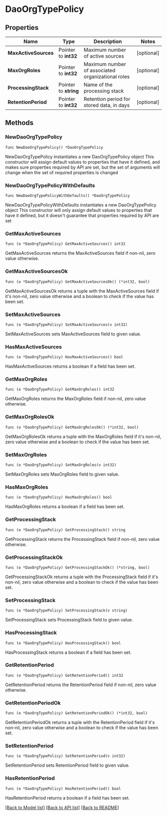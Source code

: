 # DaoOrgTypePolicy

## Properties

Name | Type | Description | Notes
------------ | ------------- | ------------- | -------------
**MaxActiveSources** | Pointer to **int32** | Maximum number of active sources | [optional] 
**MaxOrgRoles** | Pointer to **int32** | Maximum number of associated organizational roles | [optional] 
**ProcessingStack** | Pointer to **string** | Name of the processing stack | [optional] 
**RetentionPeriod** | Pointer to **int32** | Retention period for stored data, in days | [optional] 

## Methods

### NewDaoOrgTypePolicy

`func NewDaoOrgTypePolicy() *DaoOrgTypePolicy`

NewDaoOrgTypePolicy instantiates a new DaoOrgTypePolicy object
This constructor will assign default values to properties that have it defined,
and makes sure properties required by API are set, but the set of arguments
will change when the set of required properties is changed

### NewDaoOrgTypePolicyWithDefaults

`func NewDaoOrgTypePolicyWithDefaults() *DaoOrgTypePolicy`

NewDaoOrgTypePolicyWithDefaults instantiates a new DaoOrgTypePolicy object
This constructor will only assign default values to properties that have it defined,
but it doesn't guarantee that properties required by API are set

### GetMaxActiveSources

`func (o *DaoOrgTypePolicy) GetMaxActiveSources() int32`

GetMaxActiveSources returns the MaxActiveSources field if non-nil, zero value otherwise.

### GetMaxActiveSourcesOk

`func (o *DaoOrgTypePolicy) GetMaxActiveSourcesOk() (*int32, bool)`

GetMaxActiveSourcesOk returns a tuple with the MaxActiveSources field if it's non-nil, zero value otherwise
and a boolean to check if the value has been set.

### SetMaxActiveSources

`func (o *DaoOrgTypePolicy) SetMaxActiveSources(v int32)`

SetMaxActiveSources sets MaxActiveSources field to given value.

### HasMaxActiveSources

`func (o *DaoOrgTypePolicy) HasMaxActiveSources() bool`

HasMaxActiveSources returns a boolean if a field has been set.

### GetMaxOrgRoles

`func (o *DaoOrgTypePolicy) GetMaxOrgRoles() int32`

GetMaxOrgRoles returns the MaxOrgRoles field if non-nil, zero value otherwise.

### GetMaxOrgRolesOk

`func (o *DaoOrgTypePolicy) GetMaxOrgRolesOk() (*int32, bool)`

GetMaxOrgRolesOk returns a tuple with the MaxOrgRoles field if it's non-nil, zero value otherwise
and a boolean to check if the value has been set.

### SetMaxOrgRoles

`func (o *DaoOrgTypePolicy) SetMaxOrgRoles(v int32)`

SetMaxOrgRoles sets MaxOrgRoles field to given value.

### HasMaxOrgRoles

`func (o *DaoOrgTypePolicy) HasMaxOrgRoles() bool`

HasMaxOrgRoles returns a boolean if a field has been set.

### GetProcessingStack

`func (o *DaoOrgTypePolicy) GetProcessingStack() string`

GetProcessingStack returns the ProcessingStack field if non-nil, zero value otherwise.

### GetProcessingStackOk

`func (o *DaoOrgTypePolicy) GetProcessingStackOk() (*string, bool)`

GetProcessingStackOk returns a tuple with the ProcessingStack field if it's non-nil, zero value otherwise
and a boolean to check if the value has been set.

### SetProcessingStack

`func (o *DaoOrgTypePolicy) SetProcessingStack(v string)`

SetProcessingStack sets ProcessingStack field to given value.

### HasProcessingStack

`func (o *DaoOrgTypePolicy) HasProcessingStack() bool`

HasProcessingStack returns a boolean if a field has been set.

### GetRetentionPeriod

`func (o *DaoOrgTypePolicy) GetRetentionPeriod() int32`

GetRetentionPeriod returns the RetentionPeriod field if non-nil, zero value otherwise.

### GetRetentionPeriodOk

`func (o *DaoOrgTypePolicy) GetRetentionPeriodOk() (*int32, bool)`

GetRetentionPeriodOk returns a tuple with the RetentionPeriod field if it's non-nil, zero value otherwise
and a boolean to check if the value has been set.

### SetRetentionPeriod

`func (o *DaoOrgTypePolicy) SetRetentionPeriod(v int32)`

SetRetentionPeriod sets RetentionPeriod field to given value.

### HasRetentionPeriod

`func (o *DaoOrgTypePolicy) HasRetentionPeriod() bool`

HasRetentionPeriod returns a boolean if a field has been set.


[[Back to Model list]](../README.md#documentation-for-models) [[Back to API list]](../README.md#documentation-for-api-endpoints) [[Back to README]](../README.md)


